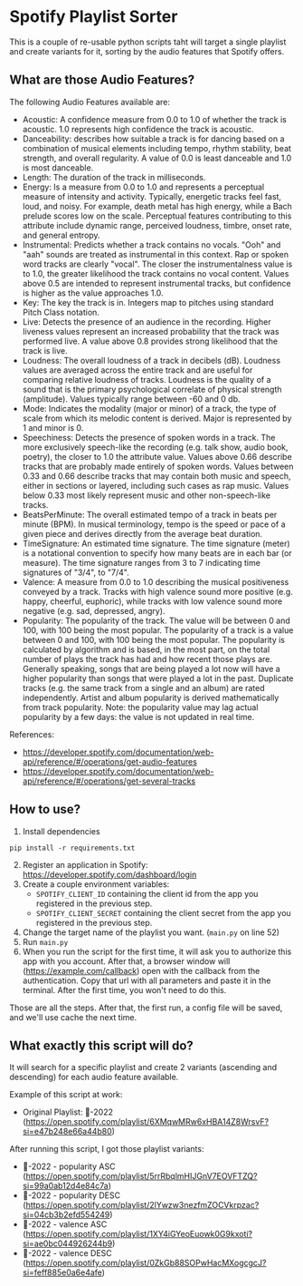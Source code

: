 # Spotify Playlist Sorter
This is a couple of re-usable python scripts taht will target a single playlist and create variants for it, sorting
by the audio features that Spotify offers.

## What are those Audio Features?
The following Audio Features available are:
- Acoustic: A confidence measure from 0.0 to 1.0 of whether the track is acoustic. 1.0 represents high confidence the track is acoustic.
- Danceability: describes how suitable a track is for dancing based on a combination of musical elements including tempo, rhythm stability, beat strength, and overall regularity. A value of 0.0 is least danceable and 1.0 is most danceable.
- Length: The duration of the track in milliseconds.
- Energy: Is a measure from 0.0 to 1.0 and represents a perceptual measure of intensity and activity. Typically, energetic tracks feel fast, loud, and noisy. For example, death metal has high energy, while a Bach prelude scores low on the scale. Perceptual features contributing to this attribute include dynamic range, perceived loudness, timbre, onset rate, and general entropy.
- Instrumental: Predicts whether a track contains no vocals. "Ooh" and "aah" sounds are treated as instrumental in this context. Rap or spoken word tracks are clearly "vocal". The closer the instrumentalness value is to 1.0, the greater likelihood the track contains no vocal content. Values above 0.5 are intended to represent instrumental tracks, but confidence is higher as the value approaches 1.0.
- Key: The key the track is in. Integers map to pitches using standard Pitch Class notation.
- Live: Detects the presence of an audience in the recording. Higher liveness values represent an increased probability that the track was performed live. A value above 0.8 provides strong likelihood that the track is live.
- Loudness: The overall loudness of a track in decibels (dB). Loudness values are averaged across the entire track and are useful for comparing relative loudness of tracks. Loudness is the quality of a sound that is the primary psychological correlate of physical strength (amplitude). Values typically range between -60 and 0 db.
- Mode: Indicates the modality (major or minor) of a track, the type of scale from which its melodic content is derived. Major is represented by 1 and minor is 0.
- Speechiness: Detects the presence of spoken words in a track. The more exclusively speech-like the recording (e.g. talk show, audio book, poetry), the closer to 1.0 the attribute value. Values above 0.66 describe tracks that are probably made entirely of spoken words. Values between 0.33 and 0.66 describe tracks that may contain both music and speech, either in sections or layered, including such cases as rap music. Values below 0.33 most likely represent music and other non-speech-like tracks.
- BeatsPerMinute: The overall estimated tempo of a track in beats per minute (BPM). In musical terminology, tempo is the speed or pace of a given piece and derives directly from the average beat duration.
- TimeSignature: An estimated time signature. The time signature (meter) is a notational convention to specify how many beats are in each bar (or measure). The time signature ranges from 3 to 7 indicating time signatures of "3/4", to "7/4".
- Valence: A measure from 0.0 to 1.0 describing the musical positiveness conveyed by a track. Tracks with high valence sound more positive (e.g. happy, cheerful, euphoric), while tracks with low valence sound more negative (e.g. sad, depressed, angry).
- Popularity: The popularity of the track. The value will be between 0 and 100, with 100 being the most popular. The popularity of a track is a value between 0 and 100, with 100 being the most popular. The popularity is calculated by algorithm and is based, in the most part, on the total number of plays the track has had and how recent those plays are. Generally speaking, songs that are being played a lot now will have a higher popularity than songs that were played a lot in the past. Duplicate tracks (e.g. the same track from a single and an album) are rated independently. Artist and album popularity is derived mathematically from track popularity. Note: the popularity value may lag actual popularity by a few days: the value is not updated in real time.
    

References: 
- https://developer.spotify.com/documentation/web-api/reference/#/operations/get-audio-features
- https://developer.spotify.com/documentation/web-api/reference/#/operations/get-several-tracks

## How to use?

1. Install dependencies
```shell
pip install -r requirements.txt
```
2. Register an application in Spotify: https://developer.spotify.com/dashboard/login
3. Create a couple environment variables:
   - `SPOTIFY_CLIENT_ID` containing the client id from the app you registered in the previous step.
   - `SPOTIFY_CLIENT_SECRET` containing the client secret from the app you registered in the previous step.
4. Change the target name of the playlist you want. (`main.py` on line 52)
5. Run `main.py`
6. When you run the script for the first time, it will ask you to authorize this app with you account. After that, a browser window will (https://example.com/callback) open with the callback from the authentication. Copy that url with all parameters and paste it in the terminal. After the first time, you won't need to do this.

Those are all the steps. After that, the first run, a config file will be saved, and we'll use cache the next time.

## What exactly this script will do?
It will search for a specific playlist and create 2 variants (ascending and descending) for each audio feature 
available.

Example of this script at work:

- Original Playlist: 🤘-2022 (https://open.spotify.com/playlist/6XMqwMRw6xHBA14Z8WrsvF?si=e47b248e66a44b80)

After running this script, I got those playlist variants:
- 🤘-2022 - popularity ASC (https://open.spotify.com/playlist/5rrRbqlmHIJGnV7EOVFTZQ?si=99a0ab12d4e84c7a)
- 🤘-2022 - popularity DESC (https://open.spotify.com/playlist/2lYwzw3nezfmZOCVkrpzac?si=04cb3b2efd554249)
- 🤘-2022 - valence ASC (https://open.spotify.com/playlist/1XY4iGYeoEuowk0G9kxoti?si=ae0bc044926244b9)
- 🤘-2022 - valence DESC (https://open.spotify.com/playlist/0ZkGb88SOPwHacMXogcgcJ?si=feff885e0a6e4afe)
